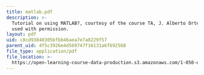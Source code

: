 ```yaml
---
title: matlab.pdf
description: >-
  Tutorial on using MATLAB?, courtesy of the course TA, J. Alberto Ortega, and
  used with permission.
layout: pdf
uid: c8cd93840305bfbb46aea7e7a8229f57
parent_uid: 4f5c3926e4d569747f16131a6f692568
file_type: application/pdf
file_location: >-
  https://open-learning-course-data-production.s3.amazonaws.com/1-050-engineering-mechanics-i-fall-2007/c8cd93840305bfbb46aea7e7a8229f57_matlab.pdf
---
```

